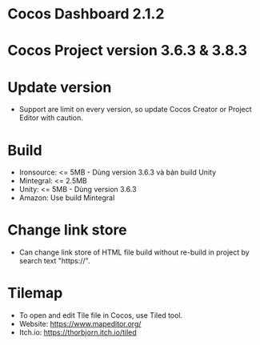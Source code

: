 # Cocos Dashboard 2.1.2
# Cocos Project version 3.6.3 & 3.8.3

# Update version
- Support are limit on every version, so update Cocos Creator or Project Editor with caution.

# Build
- Ironsource: <= 5MB - Dùng version 3.6.3 và bản build Unity
- Mintegral: <= 2.5MB
- Unity: <= 5MB - Dùng version 3.6.3
- Amazon: Use build Mintegral

# Change link store
- Can change link store of HTML file build without re-build in project by search text "https://".

# Tilemap
- To open and edit Tile file in Cocos, use Tiled tool.
- Website: https://www.mapeditor.org/
- Itch.io: https://thorbjorn.itch.io/tiled